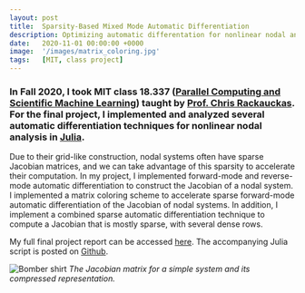 ```yaml
---
layout: post
title:  Sparsity-Based Mixed Mode Automatic Differentiation
description: Optimizing automatic differentation for nonlinear nodal analysis.
date:   2020-11-01 00:00:00 +0000
image:  '/images/matrix_coloring.jpg'
tags:   [MIT, class project]
---
```


### In Fall 2020, I took MIT class 18.337 ([Parallel Computing and Scientific Machine Learning](https://github.com/mitmath/18337)) taught by [Prof. Chris Rackauckas](https://chrisrackauckas.com/).  For the final project, I implemented and analyzed several automatic differentiation techniques for nonlinear nodal analysis in [Julia](https://julialang.org/).

Due to their grid-like construction, nodal systems often have sparse Jacobian matrices, and we can take advantage of this sparsity to accelerate their computation. In my project, I implemented forward-mode and reverse-mode automatic differentiation to construct the Jacobian of a nodal system. I implemented a matrix coloring scheme to accelerate sparse forward-mode automatic differentiation of the Jacobian of nodal systems. In addition, I implement a combined sparse automatic differentiation technique to compute a Jacobian that is mostly sparse, with several dense rows.

My full final project report can be accessed [here]({{site.basurl}}/files/18_337_Final_Project_HollyJackson.pdf).  The accompanying Julia script is posted on [Github](https://github.com/hollyjackson/AutomaticDifferentiation).


![Bomber shirt]({{site.baseurl}}/images/matrix_coloring.jpg)
*The Jacobian matrix for a simple system and its compressed representation.*
